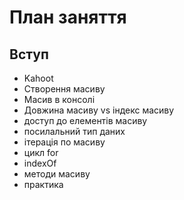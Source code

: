 # План заняття

## Вступ

- Kahoot
- Створення масиву
- Масив в консолі
- Довжина масиву vs індекс масиву
- доступ до елементів масиву
- посилальний тип даних
- ітерація по масиву
- цикл for
- indexOf
- методи масиву
- практика
